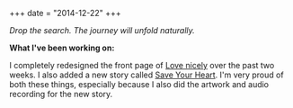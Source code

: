 +++
date = "2014-12-22"
+++

*Drop the search. The journey will unfold naturally.*

**What I've been working on:**

I completely redesigned the front page of <a href="http://lovenicely.com/">Love nicely</a> over the past two weeks. I also added a new story called <a href="http://lovenicely.com/save-your-heart/">Save Your Heart</a>. I'm very proud of both these things, especially because I also did the artwork and audio recording for the new story.